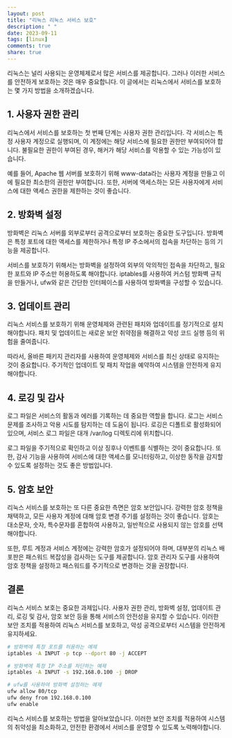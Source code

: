 ```yaml
---
layout: post
title: "리눅스 리눅스 서비스 보호"
description: " "
date: 2023-09-11
tags: [linux]
comments: true
share: true
---
```


리눅스는 널리 사용되는 운영체제로서 많은 서비스를 제공합니다. 그러나 이러한 서비스를 안전하게 보호하는 것은 매우 중요합니다. 이 글에서는 리눅스에서 서비스를 보호하는 몇 가지 방법을 소개하겠습니다.

## 1. 사용자 권한 관리

리눅스에서 서비스를 보호하는 첫 번째 단계는 사용자 권한 관리입니다. 각 서비스는 특정 사용자 계정으로 실행되며, 이 계정에는 해당 서비스에 필요한 권한만 부여되어야 합니다. 불필요한 권한이 부여된 경우, 해커가 해당 서비스를 악용할 수 있는 가능성이 있습니다.

예를 들어, Apache 웹 서버를 보호하기 위해 www-data라는 사용자 계정을 만들고 이에 필요한 최소한의 권한만 부여합니다. 또한, 서버에 액세스하는 모든 사용자에게 서비스에 대한 액세스 권한을 제한하는 것이 좋습니다.

## 2. 방화벽 설정

방화벽은 리눅스 서버를 외부로부터 공격으로부터 보호하는 중요한 도구입니다. 방화벽은 특정 포트에 대한 액세스를 제한하거나 특정 IP 주소에서의 접속을 차단하는 등의 기능을 제공합니다.

서비스를 보호하기 위해서는 방화벽을 설정하여 외부의 악의적인 접속을 차단하고, 필요한 포트와 IP 주소만 허용하도록 해야합니다. iptables를 사용하여 커스텀 방화벽 규칙을 만들거나, ufw와 같은 간단한 인터페이스를 사용하여 방화벽을 구성할 수 있습니다.

## 3. 업데이트 관리

리눅스 서비스를 보호하기 위해 운영체제와 관련된 패치와 업데이트를 정기적으로 설치해야합니다. 패치 및 업데이트는 새로운 보안 취약점을 해결하고 악성 코드 실행 등의 위험을 줄여줍니다.

따라서, 올바른 패키지 관리자를 사용하여 운영체제와 서비스를 최신 상태로 유지하는 것이 중요합니다. 주기적인 업데이트 및 패치 작업을 예약하여 시스템을 안전하게 유지해야합니다.

## 4. 로깅 및 감사

로그 파일은 서비스의 활동과 에러를 기록하는 데 중요한 역할을 합니다. 로그는 서비스 문제를 조사하고 악용 시도를 탐지하는 데 도움이 됩니다. 로깅은 디폴트로 활성화되어 있으며, 서비스 로그 파일은 대개 /var/log 디렉토리에 위치합니다.

로그 파일을 주기적으로 확인하고 이상 징후나 이벤트를 식별하는 것이 중요합니다. 또한, 감사 기능을 사용하여 서비스에 대한 액세스를 모니터링하고, 이상한 동작을 감지할 수 있도록 설정하는 것도 좋은 방법입니다.

## 5. 암호 보안

리눅스 서비스를 보호하는 또 다른 중요한 측면은 암호 보안입니다. 강력한 암호 정책을 채택하고, 모든 사용자 계정에 대해 암호 변경 주기를 설정하는 것이 좋습니다. 암호는 대소문자, 숫자, 특수문자를 혼합하여 사용하고, 일반적으로 사용되지 않는 암호를 선택해야합니다.

또한, 루트 계정과 서비스 계정에는 강력한 암호가 설정되어야 하며, 대부분의 리눅스 배포판은 패스워드 복잡성을 검사하는 도구를 제공합니다. 암호 관리자 도구를 사용하여 암호 정책을 설정하고 패스워드를 주기적으로 변경하는 것을 권장합니다.

## 결론

리눅스 서비스 보호는 중요한 과제입니다. 사용자 권한 관리, 방화벽 설정, 업데이트 관리, 로깅 및 감사, 암호 보안 등을 통해 서비스의 안전성을 유지할 수 있습니다. 이러한 보안 조치를 적용하여 리눅스 서비스를 보호하고, 악성 공격으로부터 시스템을 안전하게 유지하세요.

```bash
# 방화벽에 특정 포트를 허용하는 예제
iptables -A INPUT -p tcp --dport 80 -j ACCEPT

# 방화벽에 특정 IP 주소를 차단하는 예제
iptables -A INPUT -s 192.168.0.100 -j DROP

# ufw를 사용하여 방화벽 설정하는 예제
ufw allow 80/tcp
ufw deny from 192.168.0.100
ufw enable
```

리눅스 서비스를 보호하는 방법을 알아보았습니다. 이러한 보안 조치를 적용하여 시스템의 취약성을 최소화하고, 안전한 환경에서 서비스를 운영할 수 있도록 노력해야합니다.